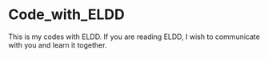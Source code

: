 Code_with_ELDD
==============

This is my codes with ELDD. If you are reading ELDD, I wish to communicate with you and learn it together.
